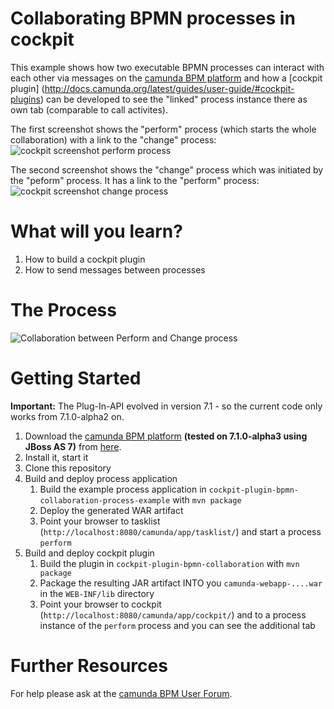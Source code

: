 Collaborating BPMN processes in cockpit
========================

This example shows how two executable BPMN processes can interact with each other via messages on the [camunda BPM platform](http://camunda.org/) and how a 
[cockpit plugin] (http://docs.camunda.org/latest/guides/user-guide/#cockpit-plugins) can be developed to see the "linked" process instance there as own tab (comparable to call activites).

The first screenshot shows the "perform" process (which starts the whole collaboration) with a link to the "change" process:
![cockpit screenshot perform process][1]

The second screenshot shows the "change" process which was initiated by the "peform" process. It has a link to the "perform" process:
![cockpit screenshot change process][2]

# What will you learn?

1. How to build a cockpit plugin
1. How to send messages between processes

# The Process

![Collaboration between Perform and Change process][3]

# Getting Started

**Important:** The Plug-In-API evolved in version 7.1 - so the current code only works from 7.1.0-alpha2 on.

1. Download the [camunda BPM platform](http://camunda.org/) **(tested on 7.1.0-alpha3 using JBoss AS 7)** from [here](http://camunda.org/download.html).
1. Install it, start it
1. Clone this repository
1. Build  and deploy process application
    1. Build the example process application in `cockpit-plugin-bpmn-collaboration-process-example` with `mvn package`
    1. Deploy the generated WAR artifact
    1. Point your browser to tasklist (`http://localhost:8080/camunda/app/tasklist/`) and start a process `perform`
1. Build and deploy cockpit plugin
    1. Build the plugin in `cockpit-plugin-bpmn-collaboration` with `mvn package`
    1. Package the resulting JAR artifact INTO you `camunda-webapp-....war` in the `WEB-INF/lib` directory
    1. Point your browser to cockpit (`http://localhost:8080/camunda/app/cockpit/`) and to a process instance of the `perform` process and you can see the additional tab

# Further Resources

For help please ask at the [camunda BPM User Forum](http://camunda.org/community/forum.html).

[1]: https://raw.github.com/camunda/camunda-consulting/master/snippets/cockpit-plugin-bpmn-collaboration/screenshot1.png
[2]: https://raw.github.com/camunda/camunda-consulting/master/snippets/cockpit-plugin-bpmn-collaboration/screenshot2.png
[3]: https://raw.github.com/camunda/camunda-consulting/master/snippets/cockpit-plugin-bpmn-collaboration/cockpit-plugin-bpmn-collaboration-process-example\src\main\resources\collaboration.png
